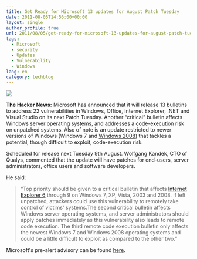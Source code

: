 ```yaml
---
title: Get Ready for Microsoft 13 updates for August Patch Tuesday
date: 2011-08-05T14:56:00+00:00
layout: single
author_profile: true
url: 2011/08/05/get-ready-for-microsoft-13-updates-for-august-patch-tuesday/
tags:
  - Microsoft
  - security
  - Updates
  - Vulnerability
  - Windows
lang: en
category: techblog
---
```

<div dir="ltr" trbidi="on">
  <div>
    <a href="http://1.bp.blogspot.com/-5eEVmm7z0Rg/Tjv9IVT_YSI/AAAAAAAAD8Y/Z77QkCF_30M/s1600/windows+update.jpg" imageanchor="1"><img border="0" src="http://1.bp.blogspot.com/-5eEVmm7z0Rg/Tjv9IVT_YSI/AAAAAAAAD8Y/Z77QkCF_30M/s1600/windows+update.jpg" /></a>
  </div>
  
  <p>
    <b>The Hacker News:</b> Microsoft has announced that it will release 13 bulletins to address 22 vulnerabilities in Windows, Office, Internet Explorer, .NET and Visual Studio on its next Patch Tuesday. Another &#8220;critical&#8221; bulletin affects Windows server operating systems, and addresses a code-execution risk on unpatched systems. Also of note is an update restricted to newer versions of Windows (Windows 7 and <a href="http://www.thehackernews.com/2011/08/get-ready-for-microsoft-13-updates-for.html?utm_source=feedburner&#038;utm_medium=feed&#038;utm_campaign=Feed%3A+TheHackersNews+%28The+Hackers+News+-+Daily+Cyber+News+Updates%29&#038;utm_content=FaceBook#">Windows 2008</a>) that tackles a potential, though difficult to exploit, code-execution risk.
  </p>
  
  <p>
    Scheduled for release next Tuesday 9th August. Wolfgang Kandek, CTO of Qualys, commented that the update will have patches for end-users, server administrators, office users and software developers.
  </p>
  
  <p>
    He said:
  </p>
  
  <div>
    <blockquote>
      <p>
        “Top priority should be given to a critical bulletin that affects <a href="http://www.thehackernews.com/2011/08/get-ready-for-microsoft-13-updates-for.html?utm_source=feedburner&#038;utm_medium=feed&#038;utm_campaign=Feed%3A+TheHackersNews+%28The+Hackers+News+-+Daily+Cyber+News+Updates%29&#038;utm_content=FaceBook#">Internet Explorer 6</a> through 9 on Windows 7, XP, Vista, 2003 and 2008. If left unpatched, attackers could use this vulnerability to remotely take control of victims' systems.The second critical bulletin affects Windows server operating systems, and server administrators should apply patches immediately as this vulnerability also leads to remote code execution. The third remote code execution bulletin only affects the newest Windows 7 and Windows 2008 operating systems and could be a little difficult to exploit as compared to the other two.”
      </p>
    </blockquote>
  </div>
  
  <div>
  </div>
  
  <div>
    Microsoft's pre-alert advisory can be found <a href="http://www.microsoft.com/technet/security/bulletin/ms11-aug.mspx">here</a>.
  </div>
</div>